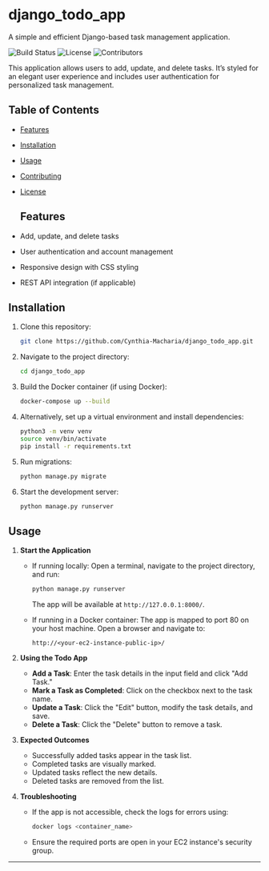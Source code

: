 # django_todo_app
A simple and efficient Django-based task management application.

![Build Status](https://img.shields.io/badge/build-passing-brightgreen)
![License](https://img.shields.io/badge/license-MIT-blue)
![Contributors](https://img.shields.io/badge/contributors-3-orange)

This application allows users to add, update, and delete tasks. It’s styled for an elegant user experience and includes user authentication for personalized task management.

## Table of Contents
- [Features](#features)
- [Installation](#installation)
- [Usage](#usage)
- [Contributing](#contributing)
- [License](#license)

  ## Features
- Add, update, and delete tasks
- User authentication and account management
- Responsive design with CSS styling
- REST API integration (if applicable)

## Installation
1. Clone this repository:
   ```bash
   git clone https://github.com/Cynthia-Macharia/django_todo_app.git

2. Navigate to the project directory:
   ```bash
   cd django_todo_app
3. Build the Docker container (if using Docker):
     ```bash
   docker-compose up --build
4. Alternatively, set up a virtual environment and install dependencies:
     ```bash
     python3 -m venv venv
     source venv/bin/activate
     pip install -r requirements.txt
5. Run migrations:
    ```bash
    python manage.py migrate
6. Start the development server:
   ```bash
   python manage.py runserver

## Usage

1. **Start the Application**
   - If running locally:
     Open a terminal, navigate to the project directory, and run:
     ```bash
     python manage.py runserver
     ```
     The app will be available at `http://127.0.0.1:8000/`.

   - If running in a Docker container:
     The app is mapped to port 80 on your host machine. Open a browser and navigate to:
     ```
     http://<your-ec2-instance-public-ip>/
     ```

2. **Using the Todo App**
   - **Add a Task**: Enter the task details in the input field and click "Add Task."
   - **Mark a Task as Completed**: Click on the checkbox next to the task name.
   - **Update a Task**: Click the "Edit" button, modify the task details, and save.
   - **Delete a Task**: Click the "Delete" button to remove a task.

3. **Expected Outcomes**
   - Successfully added tasks appear in the task list.
   - Completed tasks are visually marked.
   - Updated tasks reflect the new details.
   - Deleted tasks are removed from the list.

4. **Troubleshooting**
   - If the app is not accessible, check the logs for errors using:
     ```bash
     docker logs <container_name>
     ```
   - Ensure the required ports are open in your EC2 instance's security group.

---



      
   

   
   


